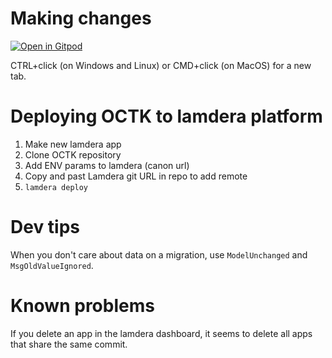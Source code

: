 # Making changes
<a href="https://gitpod.io/#https://github.com/octk/open-canon-tool-kit" target="_blank">
  <img src="https://gitpod.io/button/open-in-gitpod.svg" alt="Open in Gitpod"> 
  </img>
</a>

CTRL+click (on Windows and Linux) or CMD+click (on MacOS) for a new tab.

# Deploying OCTK to lamdera platform
1) Make new lamdera app
2) Clone OCTK repository
3) Add ENV params to lamdera (canon url)
4) Copy and past Lamdera git URL in repo to add remote
5) `lamdera deploy`

# Dev tips
When you don't care about data on a migration, use `ModelUnchanged` and `MsgOldValueIgnored`.

# Known problems
If you delete an app in the lamdera dashboard, it seems to delete all apps that share the same commit.
